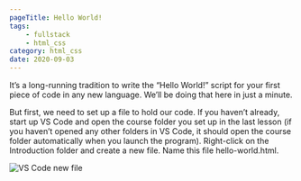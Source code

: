 ```yaml
---
pageTitle: Hello World!
tags:
    - fullstack
    - html_css
category: html_css
date: 2020-09-03
---
```


It’s a long-running tradition to write the “Hello World!” script for your first piece of code in any new language. We’ll be doing that here in just a minute.

But first, we need to set up a file to hold our code. If you haven’t already, start up VS Code and open the course folder you set up in the last lesson (if you haven’t opened any other folders in VS Code, it should open the course folder automatically when you launch the program). Right-click on the Introduction folder and create a new file. Name this file hello-world.html.

![VS Code new file](/images/frontend/html-css/new-file.png)